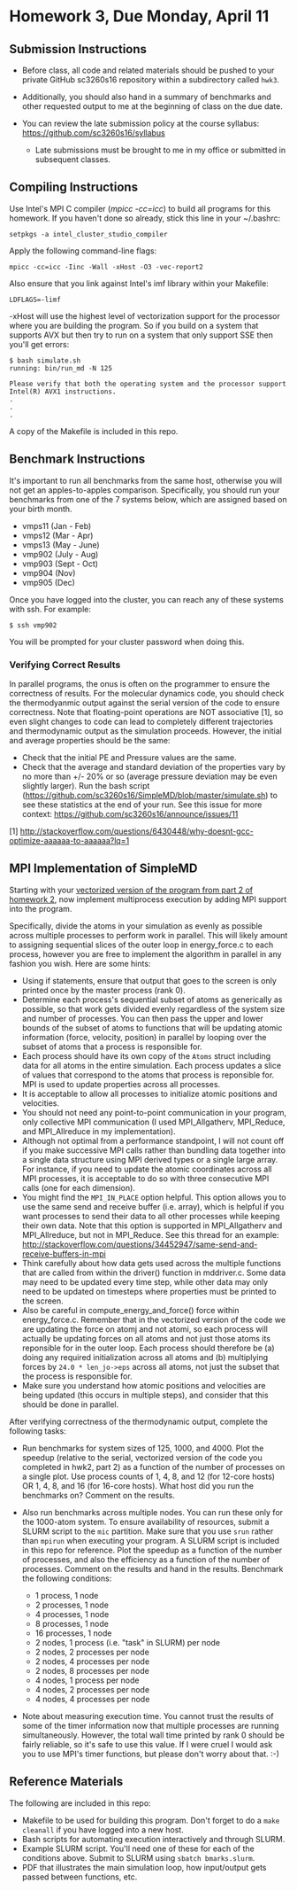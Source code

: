 # Homework 3, Due Monday, April 11

## Submission Instructions

* Before class, all code and related materials should be pushed to your private GitHub sc3260s16 repository within a subdirectory called ```hwk3```.

* Additionally, you should also hand in a summary of benchmarks and other requested output to me at the beginning of class on the due date.

* You can review the late submission policy at the course syllabus: https://github.com/sc3260s16/syllabus

  * Late submissions must be brought to me in my office or submitted in subsequent classes.

## Compiling Instructions

Use Intel's MPI C compiler (*mpicc -cc=icc*) to build all programs for this homework. If you haven't done so already, stick 
this line in your ~/.bashrc:

```
setpkgs -a intel_cluster_studio_compiler
```

Apply the following command-line flags:

```
mpicc -cc=icc -Iinc -Wall -xHost -O3 -vec-report2
```

Also ensure that you link against Intel's imf library within your Makefile:

```
LDFLAGS=-limf
```

-xHost will use the highest level of vectorization support for the processor where you are
building the program. So if you build on a system that supports AVX but then try to run on a system that only support SSE then
you'll get errors:

```
$ bash simulate.sh
running: bin/run_md -N 125

Please verify that both the operating system and the processor support Intel(R) AVX1 instructions.
.
.
.
```

A copy of the Makefile is included in this repo.

## Benchmark Instructions

It's important to run all benchmarks from the same host, otherwise you will not get an apples-to-apples comparison. Specifically,
you should run your benchmarks from one of the 7 systems below, which are assigned based on your birth month. 

* vmps11 (Jan - Feb)
* vmps12 (Mar - Apr)
* vmps13 (May - June)
* vmp902 (July - Aug)
* vmp903 (Sept - Oct)
* vmp904 (Nov)
* vmp905 (Dec)

Once you have logged into the cluster, you can reach any of these systems with ssh. For example:

```
$ ssh vmp902
```

You will be prompted for your cluster password when doing this.

### Verifying Correct Results

In parallel programs, the onus is often on the programmer to ensure the correctness of results. For the molecular dynamics code, you should check
the thermodyanmic output against the serial version of the code to ensure correctness. Note that floating-point operations are NOT associative [1], so
even slight changes to code can lead to completely different trajectories and thermodynamic output as the simulation proceeds. However, the initial and 
average properties should be the same:

* Check that the initial PE and Pressure values are the same.
* Check that the average and standard deviation of the properties vary by no more than +/- 20% or so (average pressure deviation may be even slightly larger). Run the bash script (https://github.com/sc3260s16/SimpleMD/blob/master/simulate.sh) to see these statistics at the end of your run. See this issue for more context: https://github.com/sc3260s16/announce/issues/11

[1] http://stackoverflow.com/questions/6430448/why-doesnt-gcc-optimize-aaaaaa-to-aaaaaa?lq=1

## MPI Implementation of SimpleMD

Starting with your [vectorized version of the program from part 2 of homework 2](https://github.com/sc3260s16/announce/tree/master/hwk2#part-2-vectorized-version-of-simplemd-13-of-grade), now implement multiprocess execution by adding MPI support into the program.

Specifically, divide the atoms in your simulation as evenly as possible across multiple processes to perform work in parallel. This will likely amount to assigning sequential slices of the outer loop in energy_force.c to each process, however you are free to implement the algorithm in parallel in any fashion you wish. Here are some hints:

* Using if statements, ensure that output that goes to the screen is only printed once by the master process (rank 0).
* Determine each process's sequential subset of atoms as generically as possible, so that work gets divided evenly regardless of the system size and number of processes. You can then pass the upper and lower bounds of the subset of atoms to functions that will be updating atomic information (force, velocity, position) in parallel by looping over the subset of atoms that a process is responsible for.
* Each process should have its own copy of the ```Atoms``` struct including data for all atoms in the entire simulation. Each process updates a slice of values that correspond to the atoms that process is reponsible for. MPI is used to update properties across all processes.
* It is acceptable to allow all processes to initialize atomic positions and velocities.
* You should not need any point-to-point communication in your program, only collective MPI communication (I used MPI_Allgatherv, MPI_Reduce, and MPI_Allreduce in my implementation). 
* Although not optimal from a performance standpoint, I will not count off if you make successive MPI calls rather than bundling data together into a single data structure using MPI derived types or a single large array. For instance, if you need to update the atomic coordinates across all MPI processes, it is acceptable to do so with three consecutive MPI calls (one for each dimension).
* You might find the ```MPI_IN_PLACE``` option helpful. This option allows you to use the same send and receive buffer (i.e. array), which is helpful if you want processes to send their data to all other processes while keeping their own data. Note that this option is supported in MPI_Allgatherv and MPI_Allreduce, but not in MPI_Reduce. See this thread for an example: http://stackoverflow.com/questions/34452947/same-send-and-receive-buffers-in-mpi
* Think carefully about how data gets used across the multiple functions that are called from within the driver() function in mddriver.c. Some data may need to be updated every time step, while other data may only need to be updated on timesteps where properties must be printed to the screen.
* Also be careful in compute_energy_and_force() force within energy_force.c. Remember that in the vectorized version of the code we are updating the force on atomj and not atomi, so each process will actually be updating forces on all atoms and not just those atoms its reponsible for in the outer loop. Each process should therefore be (a) doing any required initialization across all atoms and (b) multiplying forces by ```24.0 * len_jo->eps``` across all atoms, not just the subset that the process is responsible for.
* Make sure you understand how atomic positions and velocities are being updated (this occurs in multiple steps), and consider that this should be done in parallel.

After verifying correctness of the thermodynamic output, complete the following tasks:

* Run benchmarks for system sizes of 125, 1000, and 4000. Plot the speedup (relative to the serial, vectorized version of the code you completed in hwk2, part 2) as a function of the number of processes on a single plot. Use process counts of 1, 4, 8, and 12 (for 12-core hosts) OR 1, 4, 8, and 16 (for 16-core hosts). What host did you run the benchmarks on? Comment on the results.

* Also run benchmarks across multiple nodes. You can run these only for the 1000-atom system. To ensure availability of resources, submit a SLURM script to the ```mic``` partition. Make sure that you use ```srun``` rather than ```mpirun``` when executing your program. A SLURM script is included in this repo for reference. Plot the speedup as a function of the number of processes, and also the efficiency as a function of the number of processes. Comment on the results and hand in the results. Benchmark the following conditions:

	- 1 process, 1 node
	- 2 processes, 1 node
	- 4 processes, 1 node
	- 8 processes, 1 node
	- 16 processes, 1 node
	- 2 nodes, 1 process (i.e. "task" in SLURM) per node
	- 2 nodes, 2 processes per node
	- 2 nodes, 4 processes per node
	- 2 nodes, 8 processes per node
	- 4 nodes, 1 process per node
	- 4 nodes, 2 processes per node
	- 4 nodes, 4 processes per node

* Note about measuring execution time. You cannot trust the results of some of the timer information now that multiple processes are running simultaneously. However, the total wall time printed by rank 0 should be fairly reliable, so it's safe to use this value. If I were cruel I would ask you to use MPI's timer functions, but please don't worry about that. :-)

## Reference Materials

The following are included in this repo:

- Makefile to be used for building this program. Don't forget to do a ```make cleanall``` if you have logged into a new host.
- Bash scripts for automating execution interactively and through SLURM.
- Example SLURM script. You'll need one of these for each of the conditions above. Submit to SLURM using ```sbatch bmarks.slurm```.
- PDF that illustrates the main simulation loop, how input/output gets passed between functions, etc.
